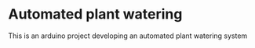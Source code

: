 # Automated plant watering
 This is an arduino project developing an automated plant watering system

